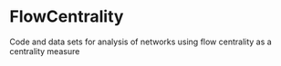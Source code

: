 # FlowCentrality
Code and data sets for analysis of networks using flow centrality as a centrality measure
